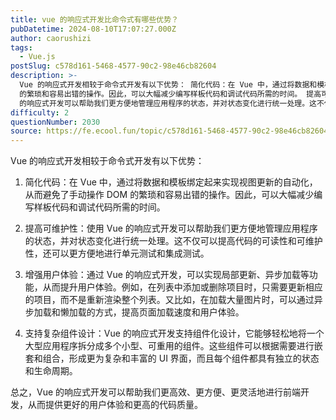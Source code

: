 ```yaml
---
title: vue 的响应式开发比命令式有哪些优势？
pubDatetime: 2024-08-10T17:07:27.000Z
author: caorushizi
tags:
  - Vue.js
postSlug: c578d161-5468-4577-90c2-98e46cb82604
description: >-
  Vue 的响应式开发相较于命令式开发有以下优势： 简化代码：在 Vue 中，通过将数据和模板绑定起来实现视图更新的自动化，从而避免了手动操作 DOM
  的繁琐和容易出错的操作。因此，可以大幅减少编写样板代码和调试代码所需的时间。 提高可维护性：使用 Vue
  的响应式开发可以帮助我们更方便地管理应用程序的状态，并对状态变化进行统一处理。这不仅可以提高代码的可读性和可维护性，还可以更方便地进行单元测试和
difficulty: 2
questionNumber: 2030
source: https://fe.ecool.fun/topic/c578d161-5468-4577-90c2-98e46cb82604
---
```


Vue 的响应式开发相较于命令式开发有以下优势：

1. 简化代码：在 Vue 中，通过将数据和模板绑定起来实现视图更新的自动化，从而避免了手动操作 DOM 的繁琐和容易出错的操作。因此，可以大幅减少编写样板代码和调试代码所需的时间。

2. 提高可维护性：使用 Vue 的响应式开发可以帮助我们更方便地管理应用程序的状态，并对状态变化进行统一处理。这不仅可以提高代码的可读性和可维护性，还可以更方便地进行单元测试和集成测试。

3. 增强用户体验：通过 Vue 的响应式开发，可以实现局部更新、异步加载等功能，从而提升用户体验。例如，在列表中添加或删除项目时，只需要更新相应的项目，而不是重新渲染整个列表。又比如，在加载大量图片时，可以通过异步加载和懒加载的方式，提高页面加载速度和用户体验。

4. 支持复杂组件设计：Vue 的响应式开发支持组件化设计，它能够轻松地将一个大型应用程序拆分成多个小型、可重用的组件。这些组件可以根据需要进行嵌套和组合，形成更为复杂和丰富的 UI 界面，而且每个组件都具有独立的状态和生命周期。

总之，Vue 的响应式开发可以帮助我们更高效、更方便、更灵活地进行前端开发，从而提供更好的用户体验和更高的代码质量。
